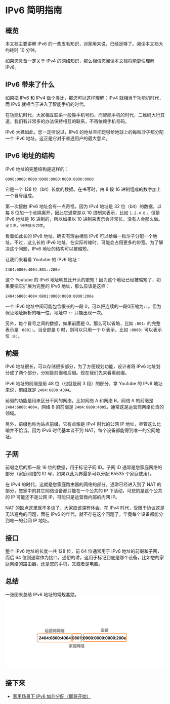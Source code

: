 # IPv6 简明指南

## 概览
本文档主要讲解 IPv6 的一些皮毛知识，对家用来说，已经足够了。阅读本文档大约耗时 10 分钟。

如果您具备一定关于 IPv4 的网络知识，那么相信您阅读本文档将能更快理解 IPv6。

## IPv6 带来了什么
如果把 IPv6 和 IPv4 做个类比，那您可以这样理解：IPv4 就相当于功能机时代，而 IPv6 就相当于进入了智能手机的时代。  

在功能机时代，大家相互联系一般靠手机号码，而智能手机的时代，二维码大行其道，我们有非常多的办法保持相互的联系，不再依赖手机号码。

IPv6 大抵如此，您一定听说过，IPv6 的地址空间足够给地球上的每粒沙子都分配一个 IPv6 地址。这正是它对于普通用户的最大意义。

## IPv6 地址的结构
IPv6 地址的完整结构是这样的：

```
0000:0000:0000:0000:0000:0000:0000:0000
```

它是一个 128 位（bit）长度的数据。在书写时，由 8 段 16 进制组成的数字加上一个冒号组成。

第一次接触 IPv6 地址会有一点奇怪，因为 IPv4 地址是 32 位（bit）的数据，以每 8 位加一个点隔离开，因此它通常是以 10 进制来表示，比如 `1.2.4.8` 。但是 IPv6 地址是 16 进制的，所以如果以 10 进制来表示会非常长，没有人会那么做。``没关系，很快就会习惯``。

看着如此长的 IPv6 地址，确实有理由相信 IPv6 可以给每一粒沙子分配一个地址。不过，这么长的 IPv6 地址，在实际传输时，可能会占用更多的带宽。为了解决这个问题，IPv6 地址的结构可以被缩短。

让我们来看看 Youtube 的 IPv6 地址：

```
2404:6800:4004:801::200e
```

这个 Youtube 的 IPv6 地址明显比开头的更短！因为这个地址已经被缩短了，如果要把它扩展为完整的 IPv6 地址，那么应该是这样：

```
2404:6800:4004:0801:0000:0000:0000:200e
```

一个 IPv6 地址中间可能包含很长的一段 0，可以把连续的一段0压缩为``::``。但为保证地址解析的唯一性，地址中 ``::`` 只能出现一次。

另外，每个冒号之间的数据，如果前面是 0，那么可以省略，比如 ``:801:`` 的完整表示是 ``:0801:``。当全部是 0 时，则可以只用一个 0 表示，比如 ``:0000:`` 可以表示位 ``:0:``。

## 前缀
IPv6 地址很长，可以存储很多部分，为了方便规划功能，设计者将 IPv6 地址划分成了两个部分，分别是前缀和后缀。现在我们先来看看前缀。

IPv6 地址的前缀是前 48 位（也就是前 3 段）的部分，拿 Youtube 的 IPv6 地址来说，前缀就是 ``2404:6800:4004``。

前缀的功能是用来区分不同的网络，比如网络 A 和网络 B，网络 A 的前缀是 ``2404:6800:4004``，网络 B 的前缀是 ``2404:6800:4005``。通常这是运营商网络负责的领域。

另外，前缀也称为站点前缀，它有点像是 IPv4 时代的公网 IP 地址，尽管这么比喻并不恰当。因为 IPv6 时代基本谈不到 NAT，每个设备都能得到唯一的公网地址。

## 子网
前缀之后的那一段 16 位的数据，用于标记子网 ID。子网 ID 通常是您家庭网络的部分（家庭网络的 ID 号，如果以此为界最多可以分配 65535 个家庭使用）。

在 IPv4 的时代，这就是您家庭路由器的网络的部分，通常已经进入到了 NAT 的部分，您家中的其它网络设备都只能在一个公共的 IP 下活动，可悲的是这个公共的 IP 可能还不是公网 IP，可能只是运营商内部的内网 IP。

NAT 的缺点这里就不多谈了，大家应该深有体会。在 IPv4 时代，受限于协议这是无法避免的问题，而在 IPv6 的年代，就不存在这个问题了。毕竟每个设备都能分到唯一的公网 IP 地址。

## 接口
整个 IPv6 地址的长度一共 128 位，前 64 位通常用于 IPv6 地址的前缀和子网，而后 64 位则通常作为接口。通俗的讲，这用于标记到底是哪个设备，比如您的家庭网络的路由器，还是您的手机，又或者是电脑。

## 总结
一张图来总结 IPv6 地址的常规套路。
<img src="img/ipv6.png" />

## 接下来
* [家用场景下 IPv6 如何分配（即将开始）](#)